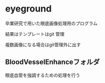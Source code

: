 # eyeground
卒業研究で用いた眼底画像処理用のプログラム

結果はテンプレートはgit 管理　

複数画像になる場合はgit管理外に出す

## BloodVesselEnhanceフォルダ
眼底血管を強調するための処理を行う